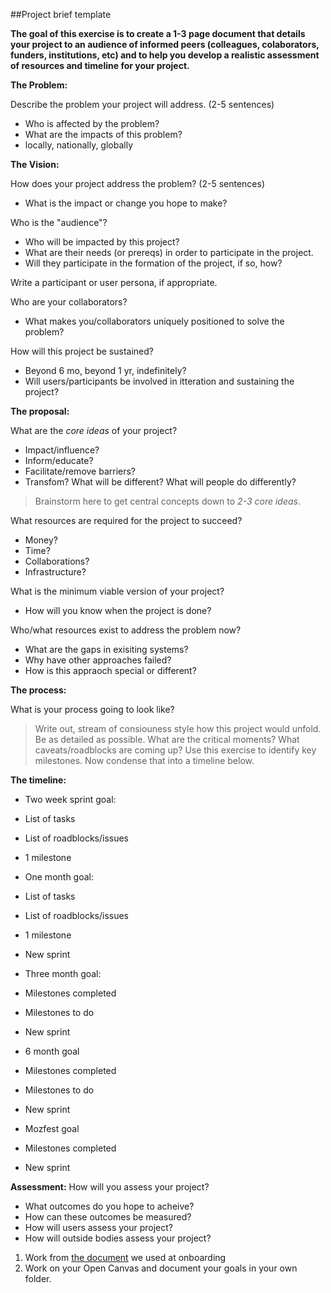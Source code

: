 ##Project brief template

**The goal of this exercise is to create a 1-3 page document that details your project to an audience of informed peers (colleagues, colaborators, funders, institutions, etc) and to help you develop a realistic assessment of resources and timeline for your project.** 

**The Problem:** 

Describe the problem your project will address. (2-5 sentences) 
- Who is affected by the problem?
- What are the impacts of this problem?
 - locally, nationally, globally
    
**The Vision:** 
 
How does your project address the problem? (2-5 sentences)
- What is the impact or change you hope to make?
 
Who is the "audience"? 
- Who will be impacted by this project?
- What are their needs (or prereqs) in order to participate in the project.
- Will they participate in the formation of the project, if so, how?
 
 
Write a participant or user persona, if appropriate.
 
 
Who are your collaborators? 
- What makes you/collaborators uniquely positioned to solve the problem?


How will this project be sustained? 
- Beyond 6 mo, beyond 1 yr, indefinitely?
- Will users/participants be involved in itteration and sustaining the project?
 
 
**The proposal:** 
 
What are the *core ideas* of your project?
- Impact/influence? 
- Inform/educate? 
- Facilitate/remove barriers? 
- Transfom? What will be different? What will people do differently?
> Brainstorm here to get central concepts down to *2-3 core ideas*. 
  
  
What resources are required for the project to succeed?
- Money? 
- Time?
- Collaborations? 
- Infrastructure?
 
 
What is the minimum viable version of your project?
- How will you know when the project is done?
 
 
Who/what resources exist to address the problem now?
- What are the gaps in exisiting systems? 
- Why have other approaches failed?
- How is this appraoch special or different?
 
**The process:** 

What is your process going to look like? 
 > Write out, stream of consiouness style how this project would unfold. Be as detailed as possible. What are the critical moments? What caveats/roadblocks are coming up? Use this exercise to identify key milestones. Now condense that into a timeline below. 
 
**The timeline:** 

- Two week sprint goal:
 - List of tasks
 - List of roadblocks/issues
 - 1 milestone
    
- One month goal: 
 - List of tasks
 - List of roadblocks/issues
 - 1 milestone
 - New sprint
    
- Three month goal:
 - Milestones completed
 - Milestones to do
 - New sprint
    
- 6 month goal
 - Milestones completed
 - Milestones to do
 - New sprint
    
- Mozfest goal
 - Milestones completed
 - New sprint
 
**Assessment:** 
How will you assess your project?
- What outcomes do you hope to acheive?
 - How can these outcomes be measured?
- How will users assess your project?
- How will outside bodies assess your project?

  
1. Work from [the document](https://gist.github.com/auremoser/9461e9ea62c5b3d7b87794158db4342c) we used at onboarding 
2. Work on your Open Canvas and document your goals in your own folder.
